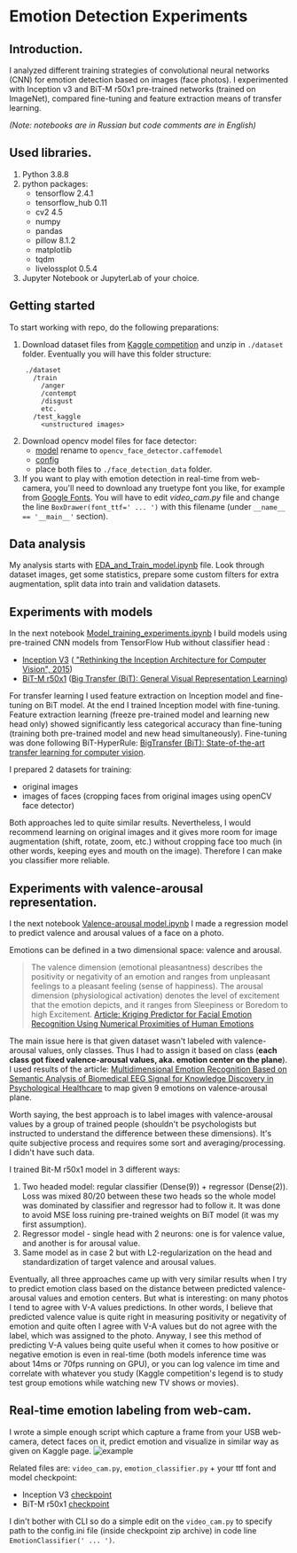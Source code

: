 # Emotion Detection Experiments

## Introduction.
I analyzed different training strategies of convolutional neural networks (CNN) for emotion detection based on images (face photos). I experimented with Inception v3 and BiT-M r50x1 pre-trained networks (trained on ImageNet), compared fine-tuning and feature extraction means of transfer learning.

*(Note: notebooks are in Russian but code comments are in English)*

## Used libraries.
1. Python 3.8.8
2. python packages:
    - tensorflow 2.4.1
    - tensorflow_hub 0.11
    - cv2 4.5
    - numpy
    - pandas
    - pillow 8.1.2
    - matplotlib
    - tqdm
    - livelossplot 0.5.4
3. Jupyter Notebook or JupyterLab of your choice.

## Getting started
To start working with repo, do the following preparations:

1. Download dataset files from [Kaggle competition](https://www.kaggle.com/c/skillbox-computer-vision-project/data) and unzip in `./dataset` folder. Eventually you will have this folder structure:
```
    ./dataset
      /train
        /anger
        /contempt
        /disgust
        etc.
      /test_kaggle
        <unstructured images>
```
2. Download opencv model files for face detector:
    - [model](https://github.com/opencv/opencv_3rdparty/raw/dnn_samples_face_detector_20170830/res10_300x300_ssd_iter_140000.caffemodel) rename to `opencv_face_detector.caffemodel`
    - [config](https://github.com/opencv/opencv/blob/master/samples/dnn/face_detector/opencv_face_detector.pbtxt)
    - place both files to `./face_detection_data` folder.
3. If you want to play with emotion detection in real-time from web-camera, you'll need to download any truetype font you like, for example from [Google Fonts](https://fonts.google.com/). You will have to edit *video_cam.py* file and change the line `BoxDrawer(font_ttf=' ... ')` with this filename (under `__name__ == '__main__'` section).

## Data analysis
My analysis starts with [EDA_and_Train_model.ipynb](https://github.com/kigors/emotion_detection_experiments/blob/master/EDA_and_Train_model.ipynb) file. Look through dataset images, get some statistics, prepare some custom filters for extra augmentation, split data into train and validation datasets.

## Experiments with models
In the next notebook [Model_training_experiments.ipynb](https://github.com/kigors/emotion_detection_experiments/blob/master/Model_training_experiments.ipynb) I build models using pre-trained CNN models from TensorFlow Hub without classifier head : 
- [Inception V3](https://tfhub.dev/google/tf2-preview/inception_v3/feature_vector/4) ([ "Rethinking the Inception Architecture for Computer Vision", 2015](https://arxiv.org/abs/1512.00567))
- [BiT-M r50x1](https://tfhub.dev/google/bit/m-r50x1/1) ([Big Transfer (BiT): General Visual Representation Learning](https://arxiv.org/abs/1912.11370))

For transfer learning I used feature extraction on Inception model and fine-tuning on BiT model. At the end I trained Inception model with fine-tuning. Feature extraction learning (freeze pre-trained model and learning new head only) showed significantly less categorical accuracy than fine-tuning (training both pre-trained model and new head simultaneously). Fine-tuning was done following BiT-HyperRule: [BigTransfer (BiT): State-of-the-art transfer learning for computer vision](https://blog.tensorflow.org/2020/05/bigtransfer-bit-state-of-art-transfer-learning-computer-vision.html).

I prepared 2 datasets for training:
- original images
- images of faces (cropping faces from original images using openCV face detector)

Both approaches led to quite similar results. Nevertheless, I would recommend learning on original images and it gives more room for image augmentation (shift, rotate, zoom, etc.) without cropping face too much (in other words, keeping eyes and mouth on the image). Therefore I can make you classifier more reliable.

## Experiments with valence-arousal representation.

I the next notebook [Valence-arousal model.ipynb](https://github.com/kigors/emotion_detection_experiments/blob/master/Valence-arousal%20model.ipynb) I made a regression model to predict valence and arousal values of a face on a photo.

Emotions can be defined in a two dimensional space: valence and arousal.
> The valence dimension (emotional pleasantness) describes the positivity or negativity of an emotion and ranges from unpleasant feelings to a pleasant feeling (sense of happiness). The arousal dimension (physiological activation) denotes the level of excitement that the emotion depicts, and it ranges from Sleepiness or Boredom to high Excitement. 
> [Article: Kriging Predictor for Facial Emotion Recognition Using Numerical Proximities of Human Emotions](https://informatica.vu.lt/journal/INFORMATICA/article/1182/text)

The main issue here is that given dataset wasn't labeled with valence-arousal values, only classes. Thus I had to assign it based on class (**each class got fixed valence-arousal values, aka. emotion center on the plane**). I used results of the article: [Multidimensional Emotion Recognition Based on Semantic Analysis of Biomedical EEG Signal for Knowledge Discovery in Psychological Healthcare](https://www.mdpi.com/2076-3417/11/3/1338/htm) to map given 9 emotions on valence-arousal plane.

Worth saying, the best approach is to label images with valence-arousal values by a group of trained people (shouldn't be psychologists but instructed to understand the difference between these dimensions). It's quite subjective process and requires some sort and averaging/processing. I didn't have such data.

I trained Bit-M r50x1 model in 3 different ways:

1. Two headed model: regular classifier (Dense(9)) + regressor (Dense(2)). Loss was mixed 80/20 between these two heads so the whole model was dominated by classifier and regressor had to follow it. It was done to avoid MSE loss ruining pre-trained weights on BiT model (it was my first assumption).
2. Regressor model - single head with 2 neurons: one is for valence value, and another is for arousal value. 
3. Same model as in case 2 but with L2-regularization on the head and standardization of target valence and arousal values.

Eventually, all three approaches came up with very similar results when I try to predict emotion class based on the distance between predicted valence-arousal values and emotion centers. But what is interesting: on many photos I tend to agree with V-A values predictions. In other words, I believe that predicted valence value is quite right in measuring positivity or negativity of emotion and quite often I agree with V-A values but do not agree with the label, which was assigned to the photo. Anyway, I see this method of predicting V-A values being quite useful when it comes to how positive or negative emotion is even in real-time (both models inference time was about 14ms or 70fps running on GPU), or you can log valence im time and correlate with whatever you study (Kaggle competition's legend is to study test group emotions while watching new TV shows or movies).

## Real-time emotion labeling from web-cam.

I wrote a simple enough script which capture a frame from your USB web-camera, detect faces on it, predict emotion and visualize in similar way as given on Kaggle page. ![example](https://miro.medium.com/max/1400/1*rSOC2rIKZ3NSkE3j1MetdQ.png)

Related files are: `video_cam.py`, `emotion_classifier.py` + your ttf font and model checkpoint:
- Inception V3 [checkpoint](https://drive.google.com/file/d/1ItfDKQmCGKxA-b2Dhknil9_AW6Mp0xMv/view?usp=sharing)
- BiT-M r50x1 [checkpoint](https://drive.google.com/file/d/1jiknkqJmwvZqeVplntZyfj9nxvYYJHzV/view?usp=sharing)

I din't bother with CLI so do a simple edit on the `video_cam.py` to specify path to the config.ini file (inside checkpoint zip archive) in code line `EmotionClassifier(' ... ')`.
